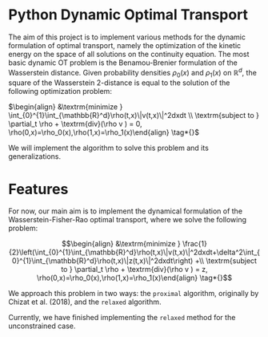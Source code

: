 # Python Dynamic Optimal Transport

The aim of this project is to implement various methods for the dynamic formulation of optimal transport, namely the optimization of the kinetic energy on the space of all solutions on the continuity equation. The most basic dynamic OT problem is the Benamou-Brenier formulation of the Wasserstein distance. Given probability densities $\rho_0(x)$ and $\rho_1(x)$ on $\mathbb{R}^d$, the square of the Wasserstein 2-distance is equal to the solution of the following optimization problem:

$\begin{align} &\textrm{minimize } \int_{0}^{1}\int_{\mathbb{R}^d}\rho(t,x)\|v(t,x)\|^2dxdt \\ \textrm{subject to } \partial_t \rho + \textrm{div}(\rho v ) = 0, \rho(0,x)=\rho_0(x),\rho(1,x)=\rho_1(x)\end{align} \tag*{}$

We will implement the algorithm to solve this problem and its generalizations.

# Features

For now, our main aim is to implement the dynamical formulation of the Wasserstein-Fisher-Rao optimal transport, where we solve the following problem:

$$\begin{align} &\textrm{minimize } \frac{1}{2}\left(\int_{0}^{1}\int_{\mathbb{R}^d}\rho(t,x)\|v(t,x)\|^2dxdt+\delta^2\int_{0}^{1}\int_{\mathbb{R}^d}\rho(t,x)\|z(t,x)\|^2dxdt\right) +\\ \textrm{subject to } \partial_t \rho + \textrm{div}(\rho v ) = z, \rho(0,x)=\rho_0(x),\rho(1,x)=\rho_1(x)\end{align} \tag*{}$$

We approach this problem in two ways: the `proximal` algorithm, originally by Chizat et al. (2018), and the `relaxed` algorithm.

Currently, we have finished implementing the `relaxed` method for the unconstrained case. 
